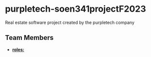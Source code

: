 # purpletech-soen341projectF2023
Real estate software project created by the purpletech company

## Team Members

- <b><u>roles:</b> <br>

